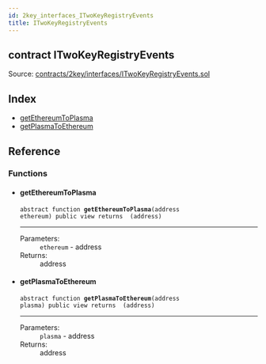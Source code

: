 ```yaml
---
id: 2key_interfaces_ITwoKeyRegistryEvents
title: ITwoKeyRegistryEvents
---
```


<div class="contract-doc"><div class="contract"><h2 class="contract-header"><span class="contract-kind">contract</span> ITwoKeyRegistryEvents</h2><div class="source">Source: <a href="https://github.com/2keynet/web3-alpha/blob/v0.0.3/contracts/2key/interfaces/ITwoKeyRegistryEvents.sol" target="_blank">contracts/2key/interfaces/ITwoKeyRegistryEvents.sol</a></div></div><div class="index"><h2>Index</h2><ul><li><a href="2key_interfaces_ITwoKeyRegistryEvents.html#getEthereumToPlasma">getEthereumToPlasma</a></li><li><a href="2key_interfaces_ITwoKeyRegistryEvents.html#getPlasmaToEthereum">getPlasmaToEthereum</a></li></ul></div><div class="reference"><h2>Reference</h2><div class="functions"><h3>Functions</h3><ul><li><div class="item function"><span id="getEthereumToPlasma" class="anchor-marker"></span><h4 class="name">getEthereumToPlasma</h4><div class="body"><code class="signature"><span>abstract </span>function <strong>getEthereumToPlasma</strong><span>(address ethereum) </span><span>public </span><span>view </span><span>returns  (address) </span></code><hr/><dl><dt><span class="label-parameters">Parameters:</span></dt><dd><div><code>ethereum</code> - address</div></dd><dt><span class="label-return">Returns:</span></dt><dd>address</dd></dl></div></div></li><li><div class="item function"><span id="getPlasmaToEthereum" class="anchor-marker"></span><h4 class="name">getPlasmaToEthereum</h4><div class="body"><code class="signature"><span>abstract </span>function <strong>getPlasmaToEthereum</strong><span>(address plasma) </span><span>public </span><span>view </span><span>returns  (address) </span></code><hr/><dl><dt><span class="label-parameters">Parameters:</span></dt><dd><div><code>plasma</code> - address</div></dd><dt><span class="label-return">Returns:</span></dt><dd>address</dd></dl></div></div></li></ul></div></div></div>
